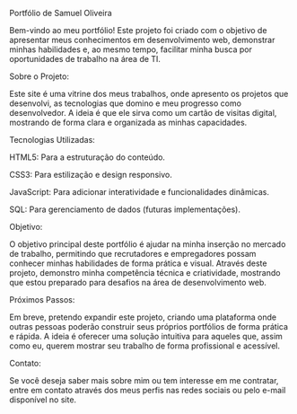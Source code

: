 Portfólio de Samuel Oliveira

Bem-vindo ao meu portfólio! Este projeto foi criado com o objetivo de apresentar meus conhecimentos em desenvolvimento web, demonstrar minhas habilidades e, ao mesmo tempo, facilitar minha busca por oportunidades de trabalho na área de TI.

Sobre o Projeto:

Este site é uma vitrine dos meus trabalhos, onde apresento os projetos que desenvolvi, as tecnologias que domino e meu progresso como desenvolvedor. A ideia é que ele sirva como um cartão de visitas digital, mostrando de forma clara e organizada as minhas capacidades.

Tecnologias Utilizadas:

HTML5: Para a estruturação do conteúdo.

CSS3: Para estilização e design responsivo.

JavaScript: Para adicionar interatividade e funcionalidades dinâmicas.

SQL: Para gerenciamento de dados (futuras implementações).

Objetivo:

O objetivo principal deste portfólio é ajudar na minha inserção no mercado de trabalho, permitindo que recrutadores e empregadores possam conhecer minhas habilidades de forma prática e visual. Através deste projeto, demonstro minha competência técnica e criatividade, mostrando que estou preparado para desafios na área de desenvolvimento web.

Próximos Passos:

Em breve, pretendo expandir este projeto, criando uma plataforma onde outras pessoas poderão construir seus próprios portfólios de forma prática e rápida. A ideia é oferecer uma solução intuitiva para aqueles que, assim como eu, querem mostrar seu trabalho de forma profissional e acessível.

Contato:

Se você deseja saber mais sobre mim ou tem interesse em me contratar, entre em contato através dos meus perfis nas redes sociais ou pelo e-mail disponível no site.

